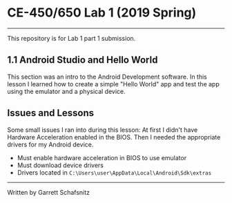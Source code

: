 # CE-450/650 Lab 1 (2019 Spring)
---
This repository is for Lab 1 part 1 submission.
 
## 1.1 Android Studio and Hello World
 
This section was an intro to the Android Development software. In this lesson I learned how to create a simple "Hello World" app and test the app using the emulator and a physical device.  
## Issues and Lessons
 
Some small issues I ran into during this lesson: At first I didn't have Hardware Acceleration enabled in the BIOS. Then I needed the appropriate drivers for my Android device. 
 
- Must enable hardware acceleration in BIOS to use emulator
- Must download device drivers
- Drivers located in `C:\Users\user\AppData\Local\Android\Sdk\extras`  
 
---
Written by Garrett Schafsnitz
